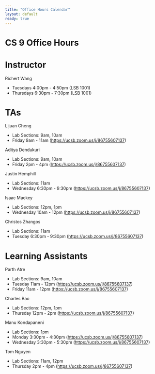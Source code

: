 ```yaml
---
title: "Office Hours Calendar"
layout: default
ready: true
---
```


<h1><strong>CS 9 Office Hours</strong></h1>

# Instructor
Richert Wang

* Tuesdays 4:00pm - 4:50pm (LSB 1001)
* Thursdays 6:30pm - 7:30pm (LSB 1001)

# TAs

Lijuan Cheng

* Lab Sections: 9am, 10am
* Friday 9am - 11am (https://ucsb.zoom.us/j/86755607137)

Aditya Dendukuri

* Lab Sections: 9am, 10am
* Friday 2pm - 4pm (https://ucsb.zoom.us/j/86755607137)

Justin Hemphill

* Lab Sections: 11am
* Wednesday 6:30pm - 9:30pm (https://ucsb.zoom.us/j/86755607137)

Isaac Mackey

* Lab Sections: 12pm, 1pm
* Wednesday 10am - 12pm (https://ucsb.zoom.us/j/86755607137)

Christos Zhangos

* Lab Sections: 11am
* Tuesday 6:30pm - 9:30pm (https://ucsb.zoom.us/j/86755607137)

# Learning Assistants

Parth Atre

* Lab Sections: 9am, 10am
* Tuesday 11am - 12pm (https://ucsb.zoom.us/j/86755607137)
* Friday 11am - 12pm (https://ucsb.zoom.us/j/86755607137)

Charles Bao

* Lab Sections: 12pm, 1pm
* Thursday 12pm - 2pm (https://ucsb.zoom.us/j/86755607137)

Manu Kondapaneni

* Lab Sections: 1pm
* Monday 3:30pm - 4:30pm (https://ucsb.zoom.us/j/86755607137)
* Wednesday 3:30pm - 5:30pm (https://ucsb.zoom.us/j/86755607137)

Tom Nguyen

* Lab Sections: 11am, 12pm
* Thursday 2pm - 4pm (https://ucsb.zoom.us/j/86755607137)